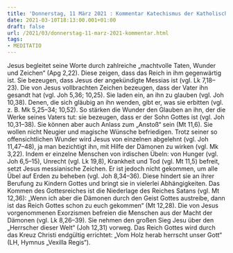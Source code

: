 ```yaml
---
title: 'Donnerstag, 11 März 2021 : Kommentar Katechismus der Katholischen Kirche'
date: 2021-03-10T18:13:00.001+01:00
draft: false
url: /2021/03/donnerstag-11-marz-2021-kommentar.html
tags: 
- MEDITATIO
---
```


Jesus begleitet seine Worte durch zahlreiche „machtvolle Taten, Wunder und Zeichen“ (Apg 2,22). Diese zeigen, dass das Reich in ihm gegenwärtig ist. Sie bezeugen, dass Jesus der angekündigte Messias ist (vgl. Lk 7,18–23). Die von Jesus vollbrachten Zeichen bezeugen, dass der Vater ihn gesandt hat (vgl. Joh 5,36; 10,25). Sie laden ein, an ihn zu glauben (vgl. Joh 10,38). Denen, die sich gläubig an ihn wenden, gibt er, was sie erbitten (vgl. z. B. Mk 5,25–34; 10,52). So stärken die Wunder den Glauben an ihn, der die Werke seines Vaters tut: sie bezeugen, dass er der Sohn Gottes ist (vgl. Joh 10,31–38). Sie können aber auch Anlass zum „Anstoß“ sein (Mt 11,6). Sie wollen nicht Neugier und magische Wünsche befriedigen. Trotz seiner so offensichtlichen Wunder wird Jesus von einzelnen abgelehnt (vgl. Joh 11,47–48), ja man bezichtigt ihn, mit Hilfe der Dämonen zu wirken (vgl. Mk 3,22). Indem er einzelne Menschen von irdischen Übeln: von Hunger (vgl. Joh 6,5–15), Unrecht (vgl. Lk 19,8), Krankheit und Tod (vgl. Mt 11,5) befreit, setzt Jesus messianische Zeichen. Er ist jedoch nicht gekommen, um alle Übel auf Erden zu beheben (vgl. Joh 8,34–36). Diese hindert sie an ihrer Berufung zu Kindern Gottes und bringt sie in vielerlei Abhängigkeiten. Das Kommen des Gottesreiches ist die Niederlage des Reiches Satans (vgl. Mt 12,36): „Wenn ich aber die Dämonen durch den Geist Gottes austreibe, dann ist das Reich Gottes schon zu euch gekommen“ (Mt 12,28). Die von Jesus vorgenommenen Exorzismen befreien die Menschen aus der Macht der Dämonen (vgl. Lk 8,26–39). Sie nehmen den großen Sieg Jesu über den „Herrscher dieser Welt“ (Joh 12,31) vorweg. Das Reich Gottes wird durch das Kreuz Christi endgültig errichtet: „Vom Holz herab herrscht unser Gott“ (LH, Hymnus „Vexilla Regis“).